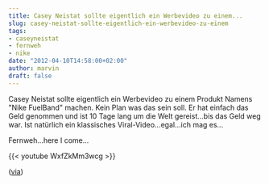 ```yaml
---
title: Casey Neistat sollte eigentlich ein Werbevideo zu einem...
slug: casey-neistat-sollte-eigentlich-ein-werbevideo-zu-einem
tags:
- caseyneistat
- fernweh
- nike
date: "2012-04-10T14:58:00+02:00"
author: marvin
draft: false
---
```

Casey Neistat sollte eigentlich ein Werbevideo zu einem Produkt Namens
"Nike FuelBand" machen. Kein Plan was das sein soll. Er hat einfach das
Geld genommen und ist 10 Tage lang um die Welt gereist...bis das Geld
weg war. Ist natürlich ein klassisches Viral-Video...egal...ich mag
es...

Fernweh...here I come...

{{< youtube WxfZkMm3wcg >}}

([via](http://www.whudat.de/make-it-count-in-10-tagen-um-die-welt-clip/))
